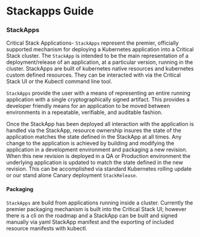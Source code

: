 # Stackapps Guide


### StackApps

Critical Stack Applications- `StackApps` represent the premier, officially
supported mechanism for deploying a Kubernetes application into a Critical Stack
cluster. The `StackApp` is intended to be the main representation of
a deployment/release of an application, at a particular version, running in the
cluster. StackApps are built of kubernetes native resources and kubernetes
custom defined resources. They can be interacted with via the Critical Stack UI
or the Kubectl command line tool.

`StackApps` provide the user with a means of representing an entire running 
application with a single cryptographically signed artifact. This provides a
developer friendly means for an application to be moved between environments 
in a repeatable, verifiable, and auditable fashion.

Once the StackApp has been deployed all interaction with the application is 
handled via the StackApp, resource ownership insures the state of the 
application matches the state defined in the StackApp at all times. Any change
to the application is achieved by building and modifying the application in a
development environment and packaging a new revision. When this new revision 
is deployed in a QA or Production environment the underlying application is 
updated to match the state defined in the new revision. This can be accomplished
via standard Kubernetes rolling update or our stand alone Canary deployment 
`StackRelease`.

#### Packaging
`StackApps` are build from applications running inside a cluster. Currently the 
premier packaging mechanism is built into the Critical Stack UI; however there
is a cli on the roadmap and a StackApp can be built and signed manually
via yaml StackApp manifest and the exporting of included resource manifests
with kubectl.


